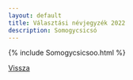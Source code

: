 ```yaml
---
layout: default
title: Választási névjegyzék 2022
description: Somogycsicsó
---
```


{% include Somogycsicsoo.html %}

[Vissza](./)